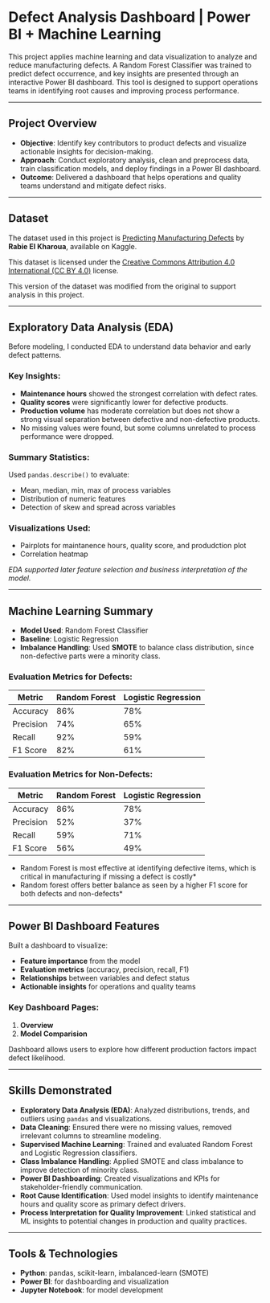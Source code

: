 # Defect Analysis Dashboard | Power BI + Machine Learning

This project applies machine learning and data visualization to analyze and reduce manufacturing defects. A Random Forest Classifier was trained to predict defect occurrence, and key insights are presented through an interactive Power BI dashboard. This tool is designed to support operations teams in identifying root causes and improving process performance.

---

## Project Overview

- **Objective**: Identify key contributors to product defects and visualize actionable insights for decision-making.
- **Approach**: Conduct exploratory analysis, clean and preprocess data, train classification models, and deploy findings in a Power BI dashboard.
- **Outcome**: Delivered a dashboard that helps operations and quality teams understand and mitigate defect risks.

---

## Dataset

The dataset used in this project is [Predicting Manufacturing Defects](https://www.kaggle.com/datasets/rabieelkharoua/predicting-manufacturing-defects-dataset/data) by **Rabie El Kharoua**, available on Kaggle.

This dataset is licensed under the [Creative Commons Attribution 4.0 International (CC BY 4.0)](https://creativecommons.org/licenses/by/4.0/) license. 

This version of the dataset was modified from the original to support analysis in this project.

---

## Exploratory Data Analysis (EDA)

Before modeling, I conducted EDA to understand data behavior and early defect patterns.

### Key Insights:
- **Maintenance hours** showed the strongest correlation with defect rates.
- **Quality scores** were significantly lower for defective products.
- **Production volume** has moderate correlation but does not show a strong visual separation between defective and non-defective products.
- No missing values were found, but some columns unrelated to process performance were dropped.

### Summary Statistics:
Used `pandas.describe()` to evaluate:
- Mean, median, min, max of process variables
- Distribution of numeric features
- Detection of skew and spread across variables

### Visualizations Used:
- Pairplots for maintanence hours, quality score, and produdction plot
- Correlation heatmap

*EDA supported later feature selection and business interpretation of the model.*

---

## Machine Learning Summary

- **Model Used**: Random Forest Classifier
- **Baseline**: Logistic Regression
- **Imbalance Handling**: Used **SMOTE** to balance class distribution, since non-defective parts were a minority class.

### Evaluation Metrics for Defects:
| Metric        | Random Forest | Logistic Regression |
|---------------|----------------|----------------------|
| Accuracy      | 86%            | 78%                  |
| Precision     | 74%            | 65%                  |
| Recall        | 92%            | 59%                  |
| F1 Score      | 82%            | 61%                  |

### Evaluation Metrics for Non-Defects:
| Metric        | Random Forest | Logistic Regression |
|---------------|----------------|----------------------|
| Accuracy      | 86%            | 78%                  |
| Precision     | 52%            | 37%                  |
| Recall        | 59%            | 71%                  |
| F1 Score      | 56%            | 49%                  |

* Random Forest is most effective at identifying defective items, which is critical in manufacturing if missing a defect is costly*
* Random forest offers better balance as seen by a higher F1 score for both defects and non-defects*

---

## Power BI Dashboard Features

Built a dashboard to visualize:
- **Feature importance** from the model
- **Evaluation metrics** (accuracy, precision, recall, F1)
- **Relationships** between variables and defect status
- **Actionable insights** for operations and quality teams

### Key Dashboard Pages:
1. **Overview**
2. **Model Comparision**

Dashboard allows users to explore how different production factors impact defect likelihood.

---

## Skills Demonstrated

- **Exploratory Data Analysis (EDA)**: Analyzed distributions, trends, and outliers using `pandas` and visualizations.
- **Data Cleaning**: Ensured there were no missing values, removed irrelevant columns to streamline modeling.
- **Supervised Machine Learning**: Trained and evaluated Random Forest and Logistic Regression classifiers.
- **Class Imbalance Handling**: Applied SMOTE and class imbalance to improve detection of minority class.
- **Power BI Dashboarding**: Created visualizations and KPIs for stakeholder-friendly communication.
- **Root Cause Identification**: Used model insights to identify maintenance hours and quality score as primary defect drivers.
- **Process Interpretation for Quality Improvement**: Linked statistical and ML insights to potential changes in production and quality practices.


---

## Tools & Technologies

- **Python**: pandas, scikit-learn, imbalanced-learn (SMOTE)
- **Power BI**: for dashboarding and visualization
- **Jupyter Notebook**: for model development

